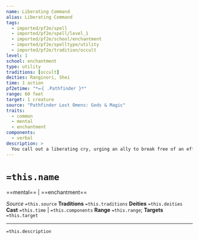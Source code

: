 ```yaml
---
name: Liberating Command
alias: Liberating Command
tags:
  - imported/pf2e/spell
  - imported/pf2e/spell/level_1
  - imported/pf2e/school/enchantment
  - imported/pf2e/spelltype/utility
  - imported/pf2e/tradition/occult
level: 1
school: enchantment
type: utility
traditions: [occult]
deities: Ranginori, Shei
time: 1 action
pf2etime: "*⬻{ .Pathfinder }*"
range: 60 feet
target: 1 creature
source: "Pathfinder Lost Omens: Gods & Magic"
traits:
  - common
  - mental
  - enchantment
components:
  - verbal
description: >
  You call out a liberating cry, urging an ally to break free of an effect that holds them in place. If the target is [[Grabbed]], [[Immobilized]], or [[Restrained]], it can immediately use a reaction to attempt to Escape.
---
```

# `=this.name`
==mental== | ==enchantment==

*Source* `=this.source`
**Traditions** `=this.traditions`
**Deities** `=this.deities`
**Cast** `=this.time` | `=this.components`
**Range** `=this.range`; **Targets** `=this.target`

***
`=this.description`